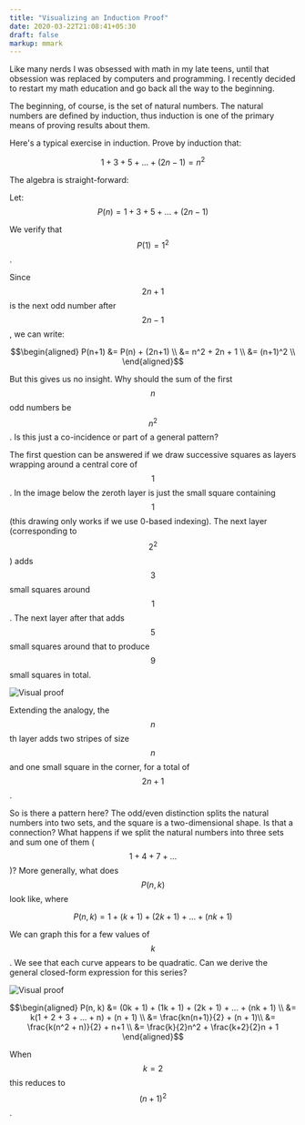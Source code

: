 ```yaml
---
title: "Visualizing an Induction Proof"
date: 2020-03-22T21:08:41+05:30
draft: false
markup: mmark
---
```


Like many nerds I was obsessed with math in my late teens, until that obsession was replaced by computers and programming.
I recently decided to restart my math education and go back all the way to the beginning.

The beginning, of course, is the set of natural numbers. The natural numbers are defined by induction, thus induction is one
of the primary means of proving results about them.

Here's a typical exercise in induction. Prove by induction that:

$$ 1 + 3 + 5 + ... + (2n-1) = n^2 $$

The algebra is straight-forward:

Let:
$$P(n) = 1 + 3 + 5 + ... + (2n-1)$$

We verify that $$P(1) = 1^2$$.

Since $$2n+1$$ is the next odd number after $$2n-1$$, we can write:

$$\begin{aligned}
P(n+1) &= P(n) + (2n+1) \\
&= n^2 + 2n + 1 \\
&= (n+1)^2 \\
\end{aligned}$$

But this gives us no insight. Why should the sum of the first $$n$$ odd numbers be $$n^2$$. Is this just a co-incidence or part of a general pattern?

The first question can be answered if we draw successive squares as layers wrapping around a central core of $$1$$. In the image below
the zeroth layer is just the small square containing $$1$$ (this drawing only works if we use 0-based indexing).
The next layer (corresponding to $$2^2$$) adds $$3$$ small squares around $$1$$. The next layer after that adds $$5$$ small squares around that to produce $$9$$ small squares in total.

![Visual proof](/images/induction.png)

Extending the analogy, the $$n$$th layer adds two stripes of size $$n$$ and one small square in the corner, for a total of $$2n+1$$. 

So is there a pattern here? The odd/even distinction splits the natural numbers into two sets, and the square is a two-dimensional shape. Is that a connection? What happens if we split the natural numbers into three sets and sum one of them ($$1 + 4 + 7 + ...$$)? More generally, what does $$P(n, k)$$ look like, where

$$P(n, k) = 1 + (k + 1) + (2k + 1) + ... + (nk + 1)$$

We can graph this for a few values of $$k$$. We see that each curve appears to be quadratic. Can we derive the general closed-form expression for this series?

![Visual proof](/images/pnk.svg)

$$\begin{aligned}
P(n, k) &= (0k + 1) + (1k + 1) + (2k + 1) + ... + (nk + 1) \\
&= k(1 + 2 + 3 + ... + n) + (n + 1) \\
&= \frac{kn(n+1)}{2} + (n + 1)\\
&= \frac{k(n^2 + n)}{2} + n+1 \\
&= \frac{k}{2}n^2 + \frac{k+2}{2}n + 1
\end{aligned}$$

When $$k=2$$ this reduces to $$(n+1)^2$$.